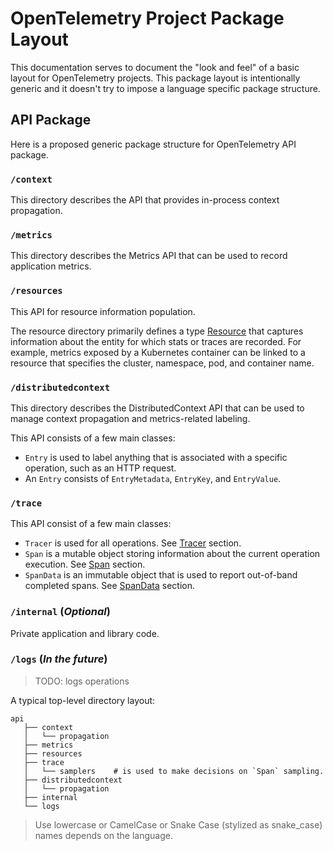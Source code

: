 # OpenTelemetry Project Package Layout
This documentation serves to document the "look and feel" of a basic layout for OpenTelemetry projects. This package layout is intentionally generic and it doesn't try to impose a language specific package structure.

## API Package
Here is a proposed generic package structure for OpenTelemetry API package.

### `/context`

This directory describes the API that provides in-process context propagation.

### `/metrics`

This directory describes the Metrics API that can be used to record application metrics.

### `/resources`

This API for resource information population.

The resource directory primarily defines a type [Resource](../terminology.md#resources) that captures information about the entity for which stats or traces are recorded. For example, metrics exposed by a Kubernetes container can be linked to a resource that specifies the cluster, namespace, pod, and container name.

### `/distributedcontext`

This directory describes the DistributedContext API that can be used to manage context propagation and metrics-related labeling.

This API consists of a few main classes:

- `Entry` is used to label anything that is associated with a specific operation, such as an HTTP request.
- An `Entry` consists of `EntryMetadata`, `EntryKey`, and `EntryValue`.

### `/trace`

This API consist of a few main classes:

- `Tracer` is used for all operations. See [Tracer](./tracing-api.md#tracer) section.
- `Span` is a mutable object storing information about the current operation
   execution. See [Span](./tracing-api.md#span) section.
- `SpanData` is an immutable object that is used to report out-of-band completed
  spans. See [SpanData](./tracing-api.md#spandata) section.

### `/internal` (_Optional_)
Private application and library code.

### `/logs` (_In the future_)
> TODO: logs operations


A typical top-level directory layout:
```
api
   ├── context
   │   └── propagation
   ├── metrics
   ├── resources
   ├── trace
   │   └── samplers    # is used to make decisions on `Span` sampling.
   ├── distributedcontext
   │   └── propagation
   ├── internal
   └── logs
```
> Use lowercase or CamelCase or Snake Case (stylized as snake_case) names depends on the language.
